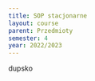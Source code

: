```yaml
---
title: SOP stacjonarne
layout: course
parent: Przedmioty
semester: 4
year: 2022/2023
---
```


dupsko